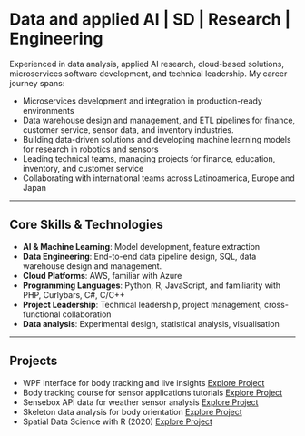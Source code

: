 # Data and applied AI | SD | Research | Engineering

Experienced in data analysis, applied AI research, cloud-based solutions, microservices software development, and technical leadership. My career journey spans:

- Microservices development and integration in production-ready environments
- Data warehouse design and management, and ETL pipelines for finance, customer service, sensor data, and inventory industries.
- Building data-driven solutions and developing machine learning models for research in robotics and sensors
- Leading technical teams, managing projects for finance, education, inventory, and customer service
- Collaborating with international teams across Latinoamerica, Europe and Japan

---

## Core Skills & Technologies

- **AI & Machine Learning**: Model development, feature extraction
- **Data Engineering**: End-to-end data pipeline design, SQL, data warehouse design and management.
- **Cloud Platforms**: AWS, familiar with Azure
- **Programming Languages**: Python, R, JavaScript, and familiarity with PHP, Curlybars, C#, C/C++
- **Project Leadership**: Technical leadership, project management, cross-functional collaboration
- **Data analysis**: Experimental design, statistical analysis, visualisation

---

## Projects
- WPF Interface for body tracking and live insights [Explore Project](https://github.com/violetasdev/catkInterface)
- Body tracking course for sensor applications tutorials [Explore Project](https://github.com/violetasdev/bodytrackingdepth_course)
- Sensebox API data for weather sensor analysis [Explore Project](https://github.com/violetasdev/projects_overview/blob/master/sensebox/Sensebox_PartA.ipynb)
- Skeleton data analysis for body orientation [Explore Project](https://github.com/violetasdev/bodyorientation_example)
- Spatial Data Science with R (2020) [Explore Project](https://github.com/violetasdev/SDR_geotech)

